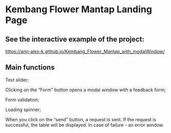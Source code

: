 
# Kembang Flower Mantap Landing Page

## See the interactive example of the project:

https://ann-alex-k.github.io/Kembang_Flower_Mantap_with_modalWindow/

## Main functions

Text slider;

Clicking on the “Form” button opens a modal window with a feedback form;

Form validation;

Loading spinner;

When you click on the “send" button, a request is sent. If the request is successful, the table will be displayed. In case of failure - an error window.